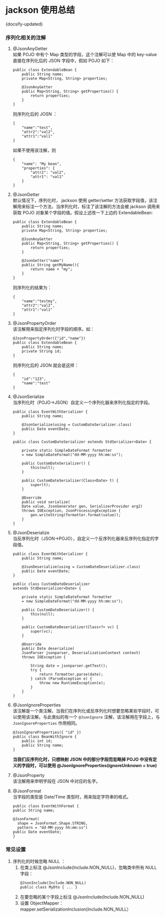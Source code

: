 # jackson 使用总结
{docsify-updated}

### 序列化相关的注解
1. @JsonAnyGetter  
    如果 POJO 中有个 Map 类型的字段，这个注解可以使 Map 中的 key-value 直接在序列化后的 JSON 字段中，假如 POJO 如下：
    ```
    public class ExtendableBean {
        public String name;
        private Map<String, String> properties;
    
        @JsonAnyGetter
        public Map<String, String> getProperties() {
            return properties;
        }
    }
    ```
    则序列化后的 JOSN ：
    ```
    {
        "name":"test",
        "attr2":"val2",
        "attr1":"val1"
    }
    ```
    如果不使用该注解，则
    ```
    {
        "name": "My bean",
        "properties": {
            "attr2": "val2",
            "attr1": "val1"
        }
    }
    ```
2. @JsonGetter  
    默认情况下，序列化时， jackson 使用 getter/setter 方法获取字段值，该注解用来标注一个方法，当序列化时，标注了该注解的方法会被 jackson 调用来获取 POJO 对象某个字段的值。假设上述改一下上边的 ExtendableBean:
    ```
    public class ExtendableBean {
        public String name;
        private Map<String, String> properties;
    
        @JsonAnyGetter
        public Map<String, String> getProperties() {
            return properties;
        }

        @JsonGetter("name")
        public String getMyName(){
            return name + "my";
        }
    }
    ```
    则序列化的结果为：
    ```
    {
        "name":"testmy",
        "attr2":"val2",
        "attr1":"val1"
    }
    ```
3. @JsonPropertyOrder  
    该注解用来指定序列化时字段的顺序。如：
    ```
    @JsonPropertyOrder({"id","name"})
    public class ExtendableBean {
        public String name;
        private String id;
    }
    ```
    则序列化后的 JSON 就会是这样：
    ```
    {
        "id":"123",
        "name":"test"
    }
    ```
4. @JsonSerialize  
    当序列化时（POJO->JSON）自定义一个序列化器来序列化指定的字段。
    ```
    public class EventWithSerializer {
        public String name;
    
        @JsonSerialize(using = CustomDateSerializer.class)
        public Date eventDate;
    }
    ```
    ```
    public class CustomDateSerializer extends StdSerializer<Date> {
    
        private static SimpleDateFormat formatter 
        = new SimpleDateFormat("dd-MM-yyyy hh:mm:ss");
    
        public CustomDateSerializer() { 
            this(null); 
        } 
    
        public CustomDateSerializer(Class<Date> t) {
            super(t); 
        }
    
        @Override
        public void serialize(
        Date value, JsonGenerator gen, SerializerProvider arg2) 
        throws IOException, JsonProcessingException {
            gen.writeString(formatter.format(value));
        }
    }
    ```
5. @JsonDeserialize  
    当反序列化时（JSON->POJO），自定义一个反序列化器来反序列化指定的字段值。
    ```
    public class EventWithSerializer {
        public String name;
    
        @JsonDeserialize(using = CustomDateDeserializer.class)
        public Date eventDate;
    }
    ```
    ```
    public class CustomDateDeserializer
    extends StdDeserializer<Date> {
    
        private static SimpleDateFormat formatter
        = new SimpleDateFormat("dd-MM-yyyy hh:mm:ss");
    
        public CustomDateDeserializer() { 
            this(null); 
        } 
    
        public CustomDateDeserializer(Class<?> vc) { 
            super(vc); 
        }
    
        @Override
        public Date deserialize(
        JsonParser jsonparser, DeserializationContext context) 
        throws IOException {
            
            String date = jsonparser.getText();
            try {
                return formatter.parse(date);
            } catch (ParseException e) {
                throw new RuntimeException(e);
            }
        }
    }
    ```
6. @JsonIgnoreProperties  
    该注解是一个类注解。当我们在序列化或反序列化时想要忽略某些字段时，可以使用该注解。与此类似的有一个 `@JsonIgnore` 注解，该注解用在字段上，与 `JsonIgnoreProperties` 作用相同。
    ```
    @JsonIgnoreProperties({ "id" })
    public class BeanWithIgnore {
        public int id;
        public String name;
    }
    ```
    **当我们反序列化时，只想映射 JSON 中的部分字段而忽略掉 POJO 中没有定义的字段时，可以使用 @JsonIgnoreProperties(ignoreUnknown = true)**

7. @JsonProperty  
    该注解用来申明字段在 JSON 中对应的名字。
8. @JsonFormat  
    当字段的类型是 Date/Time 类型时，用来指定字符串的格式。
    ```
    public class EventWithFormat {
    public String name;
 
    @JsonFormat(
      shape = JsonFormat.Shape.STRING,
      pattern = "dd-MM-yyyy hh:mm:ss")
    public Date eventDate;
    }
    ```

### 常见设置
1. 序列化的时候忽略 NULL ：
   1. 在类上标注 @JsonInclude(Include.NON_NULL)，忽略类中所有 NULL 字段：
        ```
        @JsonInclude(Include.NON_NULL)
        public class MyDto { ... }
        ```
    2. 在要忽略的某个字段上标注  @JsonInclude(Include.NON_NULL)
    3. 设置 ObjectMapper：
        mapper.setSerializationInclusion(Include.NON_NULL）

